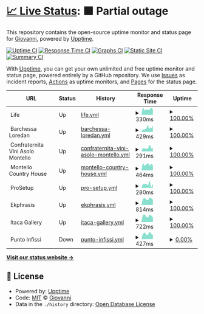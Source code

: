 # [📈 Live Status](https://status.giovannigardin.com): <!--live status--> **🟧 Partial outage**

This repository contains the open-source uptime monitor and status page for [Giovanni](https://giovannigardin.com), powered by [Upptime](https://github.com/upptime/upptime).

[![Uptime CI](https://github.com/ggardin/uptime-monitor/workflows/Uptime%20CI/badge.svg)](https://github.com/ggardin/uptime-monitor/actions?query=workflow%3A%22Uptime+CI%22)
[![Response Time CI](https://github.com/ggardin/uptime-monitor/workflows/Response%20Time%20CI/badge.svg)](https://github.com/ggardin/uptime-monitor/actions?query=workflow%3A%22Response+Time+CI%22)
[![Graphs CI](https://github.com/ggardin/uptime-monitor/workflows/Graphs%20CI/badge.svg)](https://github.com/ggardin/uptime-monitor/actions?query=workflow%3A%22Graphs+CI%22)
[![Static Site CI](https://github.com/ggardin/uptime-monitor/workflows/Static%20Site%20CI/badge.svg)](https://github.com/ggardin/uptime-monitor/actions?query=workflow%3A%22Static+Site+CI%22)
[![Summary CI](https://github.com/ggardin/uptime-monitor/workflows/Summary%20CI/badge.svg)](https://github.com/ggardin/uptime-monitor/actions?query=workflow%3A%22Summary+CI%22)

With [Upptime](https://upptime.js.org), you can get your own unlimited and free uptime monitor and status page, powered entirely by a GitHub repository. We use [Issues](https://github.com/ggardin/uptime-monitor/issues) as incident reports, [Actions](https://github.com/ggardin/uptime-monitor/actions) as uptime monitors, and [Pages](https://status.giovannigardin.com) for the status page.

<!--start: status pages-->
<!-- This summary is generated by Upptime (https://github.com/upptime/upptime) -->
<!-- Do not edit this manually, your changes will be overwritten -->
<!-- prettier-ignore -->
| URL | Status | History | Response Time | Uptime |
| --- | ------ | ------- | ------------- | ------ |
| <img alt="" src="https://icons.duckduckgo.com/ip3/null.ico" height="13"> Life | Up | [life.yml](https://github.com/ggardin/uptime-monitor/commits/HEAD/history/life.yml) | <details><summary><img alt="Response time graph" src="./graphs/life/response-time-week.png" height="20"> 330ms</summary><br><a href="https://status.giovannigardin.com/history/life"><img alt="Response time 327" src="https://img.shields.io/endpoint?url=https%3A%2F%2Fraw.githubusercontent.com%2Fggardin%2Fuptime-monitor%2FHEAD%2Fapi%2Flife%2Fresponse-time.json"></a><br><a href="https://status.giovannigardin.com/history/life"><img alt="24-hour response time 424" src="https://img.shields.io/endpoint?url=https%3A%2F%2Fraw.githubusercontent.com%2Fggardin%2Fuptime-monitor%2FHEAD%2Fapi%2Flife%2Fresponse-time-day.json"></a><br><a href="https://status.giovannigardin.com/history/life"><img alt="7-day response time 330" src="https://img.shields.io/endpoint?url=https%3A%2F%2Fraw.githubusercontent.com%2Fggardin%2Fuptime-monitor%2FHEAD%2Fapi%2Flife%2Fresponse-time-week.json"></a><br><a href="https://status.giovannigardin.com/history/life"><img alt="30-day response time 357" src="https://img.shields.io/endpoint?url=https%3A%2F%2Fraw.githubusercontent.com%2Fggardin%2Fuptime-monitor%2FHEAD%2Fapi%2Flife%2Fresponse-time-month.json"></a><br><a href="https://status.giovannigardin.com/history/life"><img alt="1-year response time 333" src="https://img.shields.io/endpoint?url=https%3A%2F%2Fraw.githubusercontent.com%2Fggardin%2Fuptime-monitor%2FHEAD%2Fapi%2Flife%2Fresponse-time-year.json"></a></details> | <details><summary><a href="https://status.giovannigardin.com/history/life">100.00%</a></summary><a href="https://status.giovannigardin.com/history/life"><img alt="All-time uptime 99.55%" src="https://img.shields.io/endpoint?url=https%3A%2F%2Fraw.githubusercontent.com%2Fggardin%2Fuptime-monitor%2FHEAD%2Fapi%2Flife%2Fuptime.json"></a><br><a href="https://status.giovannigardin.com/history/life"><img alt="24-hour uptime 100.00%" src="https://img.shields.io/endpoint?url=https%3A%2F%2Fraw.githubusercontent.com%2Fggardin%2Fuptime-monitor%2FHEAD%2Fapi%2Flife%2Fuptime-day.json"></a><br><a href="https://status.giovannigardin.com/history/life"><img alt="7-day uptime 100.00%" src="https://img.shields.io/endpoint?url=https%3A%2F%2Fraw.githubusercontent.com%2Fggardin%2Fuptime-monitor%2FHEAD%2Fapi%2Flife%2Fuptime-week.json"></a><br><a href="https://status.giovannigardin.com/history/life"><img alt="30-day uptime 100.00%" src="https://img.shields.io/endpoint?url=https%3A%2F%2Fraw.githubusercontent.com%2Fggardin%2Fuptime-monitor%2FHEAD%2Fapi%2Flife%2Fuptime-month.json"></a><br><a href="https://status.giovannigardin.com/history/life"><img alt="1-year uptime 100.00%" src="https://img.shields.io/endpoint?url=https%3A%2F%2Fraw.githubusercontent.com%2Fggardin%2Fuptime-monitor%2FHEAD%2Fapi%2Flife%2Fuptime-year.json"></a></details>
| <img alt="" src="https://icons.duckduckgo.com/ip3/null.ico" height="13"> Barchessa Loredan | Up | [barchessa-loredan.yml](https://github.com/ggardin/uptime-monitor/commits/HEAD/history/barchessa-loredan.yml) | <details><summary><img alt="Response time graph" src="./graphs/barchessa-loredan/response-time-week.png" height="20"> 429ms</summary><br><a href="https://status.giovannigardin.com/history/barchessa-loredan"><img alt="Response time 471" src="https://img.shields.io/endpoint?url=https%3A%2F%2Fraw.githubusercontent.com%2Fggardin%2Fuptime-monitor%2FHEAD%2Fapi%2Fbarchessa-loredan%2Fresponse-time.json"></a><br><a href="https://status.giovannigardin.com/history/barchessa-loredan"><img alt="24-hour response time 404" src="https://img.shields.io/endpoint?url=https%3A%2F%2Fraw.githubusercontent.com%2Fggardin%2Fuptime-monitor%2FHEAD%2Fapi%2Fbarchessa-loredan%2Fresponse-time-day.json"></a><br><a href="https://status.giovannigardin.com/history/barchessa-loredan"><img alt="7-day response time 429" src="https://img.shields.io/endpoint?url=https%3A%2F%2Fraw.githubusercontent.com%2Fggardin%2Fuptime-monitor%2FHEAD%2Fapi%2Fbarchessa-loredan%2Fresponse-time-week.json"></a><br><a href="https://status.giovannigardin.com/history/barchessa-loredan"><img alt="30-day response time 362" src="https://img.shields.io/endpoint?url=https%3A%2F%2Fraw.githubusercontent.com%2Fggardin%2Fuptime-monitor%2FHEAD%2Fapi%2Fbarchessa-loredan%2Fresponse-time-month.json"></a><br><a href="https://status.giovannigardin.com/history/barchessa-loredan"><img alt="1-year response time 403" src="https://img.shields.io/endpoint?url=https%3A%2F%2Fraw.githubusercontent.com%2Fggardin%2Fuptime-monitor%2FHEAD%2Fapi%2Fbarchessa-loredan%2Fresponse-time-year.json"></a></details> | <details><summary><a href="https://status.giovannigardin.com/history/barchessa-loredan">100.00%</a></summary><a href="https://status.giovannigardin.com/history/barchessa-loredan"><img alt="All-time uptime 99.89%" src="https://img.shields.io/endpoint?url=https%3A%2F%2Fraw.githubusercontent.com%2Fggardin%2Fuptime-monitor%2FHEAD%2Fapi%2Fbarchessa-loredan%2Fuptime.json"></a><br><a href="https://status.giovannigardin.com/history/barchessa-loredan"><img alt="24-hour uptime 100.00%" src="https://img.shields.io/endpoint?url=https%3A%2F%2Fraw.githubusercontent.com%2Fggardin%2Fuptime-monitor%2FHEAD%2Fapi%2Fbarchessa-loredan%2Fuptime-day.json"></a><br><a href="https://status.giovannigardin.com/history/barchessa-loredan"><img alt="7-day uptime 100.00%" src="https://img.shields.io/endpoint?url=https%3A%2F%2Fraw.githubusercontent.com%2Fggardin%2Fuptime-monitor%2FHEAD%2Fapi%2Fbarchessa-loredan%2Fuptime-week.json"></a><br><a href="https://status.giovannigardin.com/history/barchessa-loredan"><img alt="30-day uptime 100.00%" src="https://img.shields.io/endpoint?url=https%3A%2F%2Fraw.githubusercontent.com%2Fggardin%2Fuptime-monitor%2FHEAD%2Fapi%2Fbarchessa-loredan%2Fuptime-month.json"></a><br><a href="https://status.giovannigardin.com/history/barchessa-loredan"><img alt="1-year uptime 100.00%" src="https://img.shields.io/endpoint?url=https%3A%2F%2Fraw.githubusercontent.com%2Fggardin%2Fuptime-monitor%2FHEAD%2Fapi%2Fbarchessa-loredan%2Fuptime-year.json"></a></details>
| <img alt="" src="https://icons.duckduckgo.com/ip3/null.ico" height="13"> Confraternita Vini Asolo Montello | Up | [confraternita-vini-asolo-montello.yml](https://github.com/ggardin/uptime-monitor/commits/HEAD/history/confraternita-vini-asolo-montello.yml) | <details><summary><img alt="Response time graph" src="./graphs/confraternita-vini-asolo-montello/response-time-week.png" height="20"> 291ms</summary><br><a href="https://status.giovannigardin.com/history/confraternita-vini-asolo-montello"><img alt="Response time 320" src="https://img.shields.io/endpoint?url=https%3A%2F%2Fraw.githubusercontent.com%2Fggardin%2Fuptime-monitor%2FHEAD%2Fapi%2Fconfraternita-vini-asolo-montello%2Fresponse-time.json"></a><br><a href="https://status.giovannigardin.com/history/confraternita-vini-asolo-montello"><img alt="24-hour response time 371" src="https://img.shields.io/endpoint?url=https%3A%2F%2Fraw.githubusercontent.com%2Fggardin%2Fuptime-monitor%2FHEAD%2Fapi%2Fconfraternita-vini-asolo-montello%2Fresponse-time-day.json"></a><br><a href="https://status.giovannigardin.com/history/confraternita-vini-asolo-montello"><img alt="7-day response time 291" src="https://img.shields.io/endpoint?url=https%3A%2F%2Fraw.githubusercontent.com%2Fggardin%2Fuptime-monitor%2FHEAD%2Fapi%2Fconfraternita-vini-asolo-montello%2Fresponse-time-week.json"></a><br><a href="https://status.giovannigardin.com/history/confraternita-vini-asolo-montello"><img alt="30-day response time 247" src="https://img.shields.io/endpoint?url=https%3A%2F%2Fraw.githubusercontent.com%2Fggardin%2Fuptime-monitor%2FHEAD%2Fapi%2Fconfraternita-vini-asolo-montello%2Fresponse-time-month.json"></a><br><a href="https://status.giovannigardin.com/history/confraternita-vini-asolo-montello"><img alt="1-year response time 322" src="https://img.shields.io/endpoint?url=https%3A%2F%2Fraw.githubusercontent.com%2Fggardin%2Fuptime-monitor%2FHEAD%2Fapi%2Fconfraternita-vini-asolo-montello%2Fresponse-time-year.json"></a></details> | <details><summary><a href="https://status.giovannigardin.com/history/confraternita-vini-asolo-montello">100.00%</a></summary><a href="https://status.giovannigardin.com/history/confraternita-vini-asolo-montello"><img alt="All-time uptime 99.98%" src="https://img.shields.io/endpoint?url=https%3A%2F%2Fraw.githubusercontent.com%2Fggardin%2Fuptime-monitor%2FHEAD%2Fapi%2Fconfraternita-vini-asolo-montello%2Fuptime.json"></a><br><a href="https://status.giovannigardin.com/history/confraternita-vini-asolo-montello"><img alt="24-hour uptime 100.00%" src="https://img.shields.io/endpoint?url=https%3A%2F%2Fraw.githubusercontent.com%2Fggardin%2Fuptime-monitor%2FHEAD%2Fapi%2Fconfraternita-vini-asolo-montello%2Fuptime-day.json"></a><br><a href="https://status.giovannigardin.com/history/confraternita-vini-asolo-montello"><img alt="7-day uptime 100.00%" src="https://img.shields.io/endpoint?url=https%3A%2F%2Fraw.githubusercontent.com%2Fggardin%2Fuptime-monitor%2FHEAD%2Fapi%2Fconfraternita-vini-asolo-montello%2Fuptime-week.json"></a><br><a href="https://status.giovannigardin.com/history/confraternita-vini-asolo-montello"><img alt="30-day uptime 100.00%" src="https://img.shields.io/endpoint?url=https%3A%2F%2Fraw.githubusercontent.com%2Fggardin%2Fuptime-monitor%2FHEAD%2Fapi%2Fconfraternita-vini-asolo-montello%2Fuptime-month.json"></a><br><a href="https://status.giovannigardin.com/history/confraternita-vini-asolo-montello"><img alt="1-year uptime 100.00%" src="https://img.shields.io/endpoint?url=https%3A%2F%2Fraw.githubusercontent.com%2Fggardin%2Fuptime-monitor%2FHEAD%2Fapi%2Fconfraternita-vini-asolo-montello%2Fuptime-year.json"></a></details>
| <img alt="" src="https://icons.duckduckgo.com/ip3/null.ico" height="13"> Montello Country House | Up | [montello-country-house.yml](https://github.com/ggardin/uptime-monitor/commits/HEAD/history/montello-country-house.yml) | <details><summary><img alt="Response time graph" src="./graphs/montello-country-house/response-time-week.png" height="20"> 464ms</summary><br><a href="https://status.giovannigardin.com/history/montello-country-house"><img alt="Response time 451" src="https://img.shields.io/endpoint?url=https%3A%2F%2Fraw.githubusercontent.com%2Fggardin%2Fuptime-monitor%2FHEAD%2Fapi%2Fmontello-country-house%2Fresponse-time.json"></a><br><a href="https://status.giovannigardin.com/history/montello-country-house"><img alt="24-hour response time 576" src="https://img.shields.io/endpoint?url=https%3A%2F%2Fraw.githubusercontent.com%2Fggardin%2Fuptime-monitor%2FHEAD%2Fapi%2Fmontello-country-house%2Fresponse-time-day.json"></a><br><a href="https://status.giovannigardin.com/history/montello-country-house"><img alt="7-day response time 464" src="https://img.shields.io/endpoint?url=https%3A%2F%2Fraw.githubusercontent.com%2Fggardin%2Fuptime-monitor%2FHEAD%2Fapi%2Fmontello-country-house%2Fresponse-time-week.json"></a><br><a href="https://status.giovannigardin.com/history/montello-country-house"><img alt="30-day response time 458" src="https://img.shields.io/endpoint?url=https%3A%2F%2Fraw.githubusercontent.com%2Fggardin%2Fuptime-monitor%2FHEAD%2Fapi%2Fmontello-country-house%2Fresponse-time-month.json"></a><br><a href="https://status.giovannigardin.com/history/montello-country-house"><img alt="1-year response time 460" src="https://img.shields.io/endpoint?url=https%3A%2F%2Fraw.githubusercontent.com%2Fggardin%2Fuptime-monitor%2FHEAD%2Fapi%2Fmontello-country-house%2Fresponse-time-year.json"></a></details> | <details><summary><a href="https://status.giovannigardin.com/history/montello-country-house">100.00%</a></summary><a href="https://status.giovannigardin.com/history/montello-country-house"><img alt="All-time uptime 99.69%" src="https://img.shields.io/endpoint?url=https%3A%2F%2Fraw.githubusercontent.com%2Fggardin%2Fuptime-monitor%2FHEAD%2Fapi%2Fmontello-country-house%2Fuptime.json"></a><br><a href="https://status.giovannigardin.com/history/montello-country-house"><img alt="24-hour uptime 100.00%" src="https://img.shields.io/endpoint?url=https%3A%2F%2Fraw.githubusercontent.com%2Fggardin%2Fuptime-monitor%2FHEAD%2Fapi%2Fmontello-country-house%2Fuptime-day.json"></a><br><a href="https://status.giovannigardin.com/history/montello-country-house"><img alt="7-day uptime 100.00%" src="https://img.shields.io/endpoint?url=https%3A%2F%2Fraw.githubusercontent.com%2Fggardin%2Fuptime-monitor%2FHEAD%2Fapi%2Fmontello-country-house%2Fuptime-week.json"></a><br><a href="https://status.giovannigardin.com/history/montello-country-house"><img alt="30-day uptime 100.00%" src="https://img.shields.io/endpoint?url=https%3A%2F%2Fraw.githubusercontent.com%2Fggardin%2Fuptime-monitor%2FHEAD%2Fapi%2Fmontello-country-house%2Fuptime-month.json"></a><br><a href="https://status.giovannigardin.com/history/montello-country-house"><img alt="1-year uptime 100.00%" src="https://img.shields.io/endpoint?url=https%3A%2F%2Fraw.githubusercontent.com%2Fggardin%2Fuptime-monitor%2FHEAD%2Fapi%2Fmontello-country-house%2Fuptime-year.json"></a></details>
| <img alt="" src="https://icons.duckduckgo.com/ip3/null.ico" height="13"> ProSetup | Up | [pro-setup.yml](https://github.com/ggardin/uptime-monitor/commits/HEAD/history/pro-setup.yml) | <details><summary><img alt="Response time graph" src="./graphs/pro-setup/response-time-week.png" height="20"> 280ms</summary><br><a href="https://status.giovannigardin.com/history/pro-setup"><img alt="Response time 332" src="https://img.shields.io/endpoint?url=https%3A%2F%2Fraw.githubusercontent.com%2Fggardin%2Fuptime-monitor%2FHEAD%2Fapi%2Fpro-setup%2Fresponse-time.json"></a><br><a href="https://status.giovannigardin.com/history/pro-setup"><img alt="24-hour response time 317" src="https://img.shields.io/endpoint?url=https%3A%2F%2Fraw.githubusercontent.com%2Fggardin%2Fuptime-monitor%2FHEAD%2Fapi%2Fpro-setup%2Fresponse-time-day.json"></a><br><a href="https://status.giovannigardin.com/history/pro-setup"><img alt="7-day response time 280" src="https://img.shields.io/endpoint?url=https%3A%2F%2Fraw.githubusercontent.com%2Fggardin%2Fuptime-monitor%2FHEAD%2Fapi%2Fpro-setup%2Fresponse-time-week.json"></a><br><a href="https://status.giovannigardin.com/history/pro-setup"><img alt="30-day response time 293" src="https://img.shields.io/endpoint?url=https%3A%2F%2Fraw.githubusercontent.com%2Fggardin%2Fuptime-monitor%2FHEAD%2Fapi%2Fpro-setup%2Fresponse-time-month.json"></a><br><a href="https://status.giovannigardin.com/history/pro-setup"><img alt="1-year response time 330" src="https://img.shields.io/endpoint?url=https%3A%2F%2Fraw.githubusercontent.com%2Fggardin%2Fuptime-monitor%2FHEAD%2Fapi%2Fpro-setup%2Fresponse-time-year.json"></a></details> | <details><summary><a href="https://status.giovannigardin.com/history/pro-setup">100.00%</a></summary><a href="https://status.giovannigardin.com/history/pro-setup"><img alt="All-time uptime 99.98%" src="https://img.shields.io/endpoint?url=https%3A%2F%2Fraw.githubusercontent.com%2Fggardin%2Fuptime-monitor%2FHEAD%2Fapi%2Fpro-setup%2Fuptime.json"></a><br><a href="https://status.giovannigardin.com/history/pro-setup"><img alt="24-hour uptime 100.00%" src="https://img.shields.io/endpoint?url=https%3A%2F%2Fraw.githubusercontent.com%2Fggardin%2Fuptime-monitor%2FHEAD%2Fapi%2Fpro-setup%2Fuptime-day.json"></a><br><a href="https://status.giovannigardin.com/history/pro-setup"><img alt="7-day uptime 100.00%" src="https://img.shields.io/endpoint?url=https%3A%2F%2Fraw.githubusercontent.com%2Fggardin%2Fuptime-monitor%2FHEAD%2Fapi%2Fpro-setup%2Fuptime-week.json"></a><br><a href="https://status.giovannigardin.com/history/pro-setup"><img alt="30-day uptime 100.00%" src="https://img.shields.io/endpoint?url=https%3A%2F%2Fraw.githubusercontent.com%2Fggardin%2Fuptime-monitor%2FHEAD%2Fapi%2Fpro-setup%2Fuptime-month.json"></a><br><a href="https://status.giovannigardin.com/history/pro-setup"><img alt="1-year uptime 100.00%" src="https://img.shields.io/endpoint?url=https%3A%2F%2Fraw.githubusercontent.com%2Fggardin%2Fuptime-monitor%2FHEAD%2Fapi%2Fpro-setup%2Fuptime-year.json"></a></details>
| <img alt="" src="https://icons.duckduckgo.com/ip3/null.ico" height="13"> Ekphrasis | Up | [ekphrasis.yml](https://github.com/ggardin/uptime-monitor/commits/HEAD/history/ekphrasis.yml) | <details><summary><img alt="Response time graph" src="./graphs/ekphrasis/response-time-week.png" height="20"> 814ms</summary><br><a href="https://status.giovannigardin.com/history/ekphrasis"><img alt="Response time 683" src="https://img.shields.io/endpoint?url=https%3A%2F%2Fraw.githubusercontent.com%2Fggardin%2Fuptime-monitor%2FHEAD%2Fapi%2Fekphrasis%2Fresponse-time.json"></a><br><a href="https://status.giovannigardin.com/history/ekphrasis"><img alt="24-hour response time 949" src="https://img.shields.io/endpoint?url=https%3A%2F%2Fraw.githubusercontent.com%2Fggardin%2Fuptime-monitor%2FHEAD%2Fapi%2Fekphrasis%2Fresponse-time-day.json"></a><br><a href="https://status.giovannigardin.com/history/ekphrasis"><img alt="7-day response time 814" src="https://img.shields.io/endpoint?url=https%3A%2F%2Fraw.githubusercontent.com%2Fggardin%2Fuptime-monitor%2FHEAD%2Fapi%2Fekphrasis%2Fresponse-time-week.json"></a><br><a href="https://status.giovannigardin.com/history/ekphrasis"><img alt="30-day response time 779" src="https://img.shields.io/endpoint?url=https%3A%2F%2Fraw.githubusercontent.com%2Fggardin%2Fuptime-monitor%2FHEAD%2Fapi%2Fekphrasis%2Fresponse-time-month.json"></a><br><a href="https://status.giovannigardin.com/history/ekphrasis"><img alt="1-year response time 691" src="https://img.shields.io/endpoint?url=https%3A%2F%2Fraw.githubusercontent.com%2Fggardin%2Fuptime-monitor%2FHEAD%2Fapi%2Fekphrasis%2Fresponse-time-year.json"></a></details> | <details><summary><a href="https://status.giovannigardin.com/history/ekphrasis">100.00%</a></summary><a href="https://status.giovannigardin.com/history/ekphrasis"><img alt="All-time uptime 99.97%" src="https://img.shields.io/endpoint?url=https%3A%2F%2Fraw.githubusercontent.com%2Fggardin%2Fuptime-monitor%2FHEAD%2Fapi%2Fekphrasis%2Fuptime.json"></a><br><a href="https://status.giovannigardin.com/history/ekphrasis"><img alt="24-hour uptime 100.00%" src="https://img.shields.io/endpoint?url=https%3A%2F%2Fraw.githubusercontent.com%2Fggardin%2Fuptime-monitor%2FHEAD%2Fapi%2Fekphrasis%2Fuptime-day.json"></a><br><a href="https://status.giovannigardin.com/history/ekphrasis"><img alt="7-day uptime 100.00%" src="https://img.shields.io/endpoint?url=https%3A%2F%2Fraw.githubusercontent.com%2Fggardin%2Fuptime-monitor%2FHEAD%2Fapi%2Fekphrasis%2Fuptime-week.json"></a><br><a href="https://status.giovannigardin.com/history/ekphrasis"><img alt="30-day uptime 100.00%" src="https://img.shields.io/endpoint?url=https%3A%2F%2Fraw.githubusercontent.com%2Fggardin%2Fuptime-monitor%2FHEAD%2Fapi%2Fekphrasis%2Fuptime-month.json"></a><br><a href="https://status.giovannigardin.com/history/ekphrasis"><img alt="1-year uptime 99.99%" src="https://img.shields.io/endpoint?url=https%3A%2F%2Fraw.githubusercontent.com%2Fggardin%2Fuptime-monitor%2FHEAD%2Fapi%2Fekphrasis%2Fuptime-year.json"></a></details>
| <img alt="" src="https://icons.duckduckgo.com/ip3/null.ico" height="13"> Itaca Gallery | Up | [itaca-gallery.yml](https://github.com/ggardin/uptime-monitor/commits/HEAD/history/itaca-gallery.yml) | <details><summary><img alt="Response time graph" src="./graphs/itaca-gallery/response-time-week.png" height="20"> 722ms</summary><br><a href="https://status.giovannigardin.com/history/itaca-gallery"><img alt="Response time 716" src="https://img.shields.io/endpoint?url=https%3A%2F%2Fraw.githubusercontent.com%2Fggardin%2Fuptime-monitor%2FHEAD%2Fapi%2Fitaca-gallery%2Fresponse-time.json"></a><br><a href="https://status.giovannigardin.com/history/itaca-gallery"><img alt="24-hour response time 871" src="https://img.shields.io/endpoint?url=https%3A%2F%2Fraw.githubusercontent.com%2Fggardin%2Fuptime-monitor%2FHEAD%2Fapi%2Fitaca-gallery%2Fresponse-time-day.json"></a><br><a href="https://status.giovannigardin.com/history/itaca-gallery"><img alt="7-day response time 722" src="https://img.shields.io/endpoint?url=https%3A%2F%2Fraw.githubusercontent.com%2Fggardin%2Fuptime-monitor%2FHEAD%2Fapi%2Fitaca-gallery%2Fresponse-time-week.json"></a><br><a href="https://status.giovannigardin.com/history/itaca-gallery"><img alt="30-day response time 687" src="https://img.shields.io/endpoint?url=https%3A%2F%2Fraw.githubusercontent.com%2Fggardin%2Fuptime-monitor%2FHEAD%2Fapi%2Fitaca-gallery%2Fresponse-time-month.json"></a><br><a href="https://status.giovannigardin.com/history/itaca-gallery"><img alt="1-year response time 729" src="https://img.shields.io/endpoint?url=https%3A%2F%2Fraw.githubusercontent.com%2Fggardin%2Fuptime-monitor%2FHEAD%2Fapi%2Fitaca-gallery%2Fresponse-time-year.json"></a></details> | <details><summary><a href="https://status.giovannigardin.com/history/itaca-gallery">100.00%</a></summary><a href="https://status.giovannigardin.com/history/itaca-gallery"><img alt="All-time uptime 99.98%" src="https://img.shields.io/endpoint?url=https%3A%2F%2Fraw.githubusercontent.com%2Fggardin%2Fuptime-monitor%2FHEAD%2Fapi%2Fitaca-gallery%2Fuptime.json"></a><br><a href="https://status.giovannigardin.com/history/itaca-gallery"><img alt="24-hour uptime 100.00%" src="https://img.shields.io/endpoint?url=https%3A%2F%2Fraw.githubusercontent.com%2Fggardin%2Fuptime-monitor%2FHEAD%2Fapi%2Fitaca-gallery%2Fuptime-day.json"></a><br><a href="https://status.giovannigardin.com/history/itaca-gallery"><img alt="7-day uptime 100.00%" src="https://img.shields.io/endpoint?url=https%3A%2F%2Fraw.githubusercontent.com%2Fggardin%2Fuptime-monitor%2FHEAD%2Fapi%2Fitaca-gallery%2Fuptime-week.json"></a><br><a href="https://status.giovannigardin.com/history/itaca-gallery"><img alt="30-day uptime 100.00%" src="https://img.shields.io/endpoint?url=https%3A%2F%2Fraw.githubusercontent.com%2Fggardin%2Fuptime-monitor%2FHEAD%2Fapi%2Fitaca-gallery%2Fuptime-month.json"></a><br><a href="https://status.giovannigardin.com/history/itaca-gallery"><img alt="1-year uptime 100.00%" src="https://img.shields.io/endpoint?url=https%3A%2F%2Fraw.githubusercontent.com%2Fggardin%2Fuptime-monitor%2FHEAD%2Fapi%2Fitaca-gallery%2Fuptime-year.json"></a></details>
| <img alt="" src="https://icons.duckduckgo.com/ip3/null.ico" height="13"> Punto Infissi | Down | [punto-infissi.yml](https://github.com/ggardin/uptime-monitor/commits/HEAD/history/punto-infissi.yml) | <details><summary><img alt="Response time graph" src="./graphs/punto-infissi/response-time-week.png" height="20"> 427ms</summary><br><a href="https://status.giovannigardin.com/history/punto-infissi"><img alt="Response time 702" src="https://img.shields.io/endpoint?url=https%3A%2F%2Fraw.githubusercontent.com%2Fggardin%2Fuptime-monitor%2FHEAD%2Fapi%2Fpunto-infissi%2Fresponse-time.json"></a><br><a href="https://status.giovannigardin.com/history/punto-infissi"><img alt="24-hour response time 462" src="https://img.shields.io/endpoint?url=https%3A%2F%2Fraw.githubusercontent.com%2Fggardin%2Fuptime-monitor%2FHEAD%2Fapi%2Fpunto-infissi%2Fresponse-time-day.json"></a><br><a href="https://status.giovannigardin.com/history/punto-infissi"><img alt="7-day response time 427" src="https://img.shields.io/endpoint?url=https%3A%2F%2Fraw.githubusercontent.com%2Fggardin%2Fuptime-monitor%2FHEAD%2Fapi%2Fpunto-infissi%2Fresponse-time-week.json"></a><br><a href="https://status.giovannigardin.com/history/punto-infissi"><img alt="30-day response time 401" src="https://img.shields.io/endpoint?url=https%3A%2F%2Fraw.githubusercontent.com%2Fggardin%2Fuptime-monitor%2FHEAD%2Fapi%2Fpunto-infissi%2Fresponse-time-month.json"></a><br><a href="https://status.giovannigardin.com/history/punto-infissi"><img alt="1-year response time 662" src="https://img.shields.io/endpoint?url=https%3A%2F%2Fraw.githubusercontent.com%2Fggardin%2Fuptime-monitor%2FHEAD%2Fapi%2Fpunto-infissi%2Fresponse-time-year.json"></a></details> | <details><summary><a href="https://status.giovannigardin.com/history/punto-infissi">0.00%</a></summary><a href="https://status.giovannigardin.com/history/punto-infissi"><img alt="All-time uptime 65.36%" src="https://img.shields.io/endpoint?url=https%3A%2F%2Fraw.githubusercontent.com%2Fggardin%2Fuptime-monitor%2FHEAD%2Fapi%2Fpunto-infissi%2Fuptime.json"></a><br><a href="https://status.giovannigardin.com/history/punto-infissi"><img alt="24-hour uptime 0.00%" src="https://img.shields.io/endpoint?url=https%3A%2F%2Fraw.githubusercontent.com%2Fggardin%2Fuptime-monitor%2FHEAD%2Fapi%2Fpunto-infissi%2Fuptime-day.json"></a><br><a href="https://status.giovannigardin.com/history/punto-infissi"><img alt="7-day uptime 0.00%" src="https://img.shields.io/endpoint?url=https%3A%2F%2Fraw.githubusercontent.com%2Fggardin%2Fuptime-monitor%2FHEAD%2Fapi%2Fpunto-infissi%2Fuptime-week.json"></a><br><a href="https://status.giovannigardin.com/history/punto-infissi"><img alt="30-day uptime 0.00%" src="https://img.shields.io/endpoint?url=https%3A%2F%2Fraw.githubusercontent.com%2Fggardin%2Fuptime-monitor%2FHEAD%2Fapi%2Fpunto-infissi%2Fuptime-month.json"></a><br><a href="https://status.giovannigardin.com/history/punto-infissi"><img alt="1-year uptime 13.56%" src="https://img.shields.io/endpoint?url=https%3A%2F%2Fraw.githubusercontent.com%2Fggardin%2Fuptime-monitor%2FHEAD%2Fapi%2Fpunto-infissi%2Fuptime-year.json"></a></details>

<!--end: status pages-->

[**Visit our status website →**](https://status.giovannigardin.com)

## 📄 License

- Powered by: [Upptime](https://github.com/upptime/upptime)
- Code: [MIT](./LICENSE) © [Giovanni](https://giovannigardin.com)
- Data in the `./history` directory: [Open Database License](https://opendatacommons.org/licenses/odbl/1-0/)
